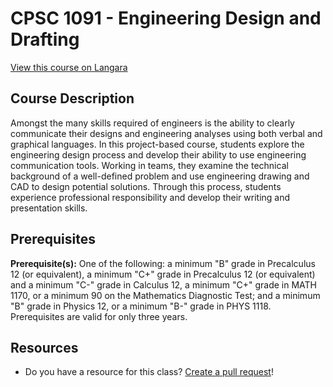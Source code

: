 # CPSC 1091 - Engineering Design and Drafting

[View this course on Langara](https://langara.ca/programs-and-courses/courses/CPSC/1091.html)

## Course Description

Amongst the many skills required of engineers is the ability to clearly communicate their designs and engineering analyses using both verbal and graphical languages. In this project-based course, students explore the engineering design process and develop their ability to use engineering communication tools. Working in teams, they examine the technical background of a well-defined problem and use engineering drawing and CAD to design potential solutions. Through this process, students experience professional responsibility and develop their writing and presentation skills.

## Prerequisites

**Prerequisite(s):** One of the following: a minimum "B" grade in Precalculus 12 (or equivalent), a minimum "C+" grade in Precalculus 12 (or equivalent) and a minimum "C-" grade in Calculus 12, a minimum "C+" grade in MATH 1170, or a minimum 90 on the Mathematics Diagnostic Test; and a minimum "B" grade in Physics 12, or a minimum "B-" grade in PHYS 1118. Prerequisites are valid for only three years.

## Resources

- Do you have a resource for this class? [Create a pull request](https://github.com/langaracs/course-resources/compare)!
